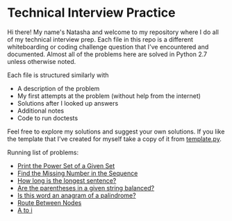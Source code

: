 # Technical Interview Practice

Hi there! My name's Natasha and welcome to my repository where I do all of my technical interview prep. Each file in this repo is a different whiteboarding or coding challenge question that I've encountered and documented. Almost all of the problems here are solved in Python 2.7 unless otherwise noted.

Each file is structured similarly with
* A description of the problem
* My first attempts at the problem (without help from the internet)
* Solutions after I looked up answers
* Additional notes
* Code to run doctests

Feel free to explore my solutions and suggest your own solutions. If you like the template that I've created for myself take a copy of it from [template.py](/template.py).

Running list of problems:
* [Print the Power Set of a Given Set](/printPowerSet.py)
* [Find the Missing Number in the Sequence](/missing_number.py)
* [How long is the longest sentence?](/longest_sentence.py)
* [Are the parentheses in a given string balanced?](/balance_parens.py)
* [Is this word an anagram of a palindrome?](/anagram_palindrome.py)
* [Route Between Nodes](/route_between_nodes.py)
* [A to i](/a-to-i.py)